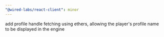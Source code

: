 ```yaml
---
"@wired-labs/react-client": minor
---
```


add profile handle fetching using ethers, allowing the player's profile name to be displayed in the engine
